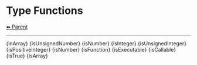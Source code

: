 # Type Functions

<!-- TEMPLATE header 2 -->
[⬅ Parent ](../index.md)
<hr />

{inArray}
{isUnsignedNumber}
{isNumber}
{isInteger}
{isUnsignedInteger}
{isPositiveInteger}
{isNumber}
{isFunction}
{isExecutable}
{isCallable}
{isTrue}
{isArray}
